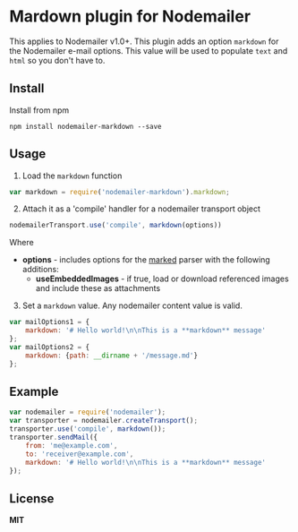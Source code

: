 # Mardown plugin for Nodemailer

This applies to Nodemailer v1.0+. This plugin adds an option `markdown` for the Nodemailer e-mail options. This value will be used to populate `text` and `html` so you don't have to.

## Install

Install from npm

    npm install nodemailer-markdown --save

## Usage

1. Load the `markdown` function

```javascript
var markdown = require('nodemailer-markdown').markdown;
```

2. Attach it as a 'compile' handler for a nodemailer transport object

```javascript
nodemailerTransport.use('compile', markdown(options))
```

Where

  * **options** - includes options for the [marked](https://www.npmjs.org/package/marked) parser with the following additions:
      * **useEmbeddedImages** - if true, load or download referenced images and include these as attachments

3. Set a `markdown` value. Any nodemailer content value is valid.

```javascript
var mailOptions1 = {
    markdown: '# Hello world!\n\nThis is a **markdown** message'
};
var mailOptions2 = {
    markdown: {path: __dirname + '/message.md'}
};
```

## Example

```javascript
var nodemailer = require('nodemailer');
var transporter = nodemailer.createTransport();
transporter.use('compile', markdown());
transporter.sendMail({
    from: 'me@example.com',
    to: 'receiver@example.com',
    markdown: '# Hello world!\n\nThis is a **markdown** message'
});
```

## License

**MIT**
